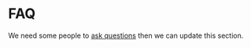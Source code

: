 FAQ
===========

We need some people to [ask questions](https://github.com/bwawwp/schoolpress/issues) then we can update this section.